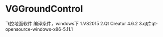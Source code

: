 # VGGroundControl
飞控地面软件
编译条件，windows下
1.VS2015
2.Qt Creator 4.6.2
3.qt库qt-opensource-windows-x86-5.11.1
